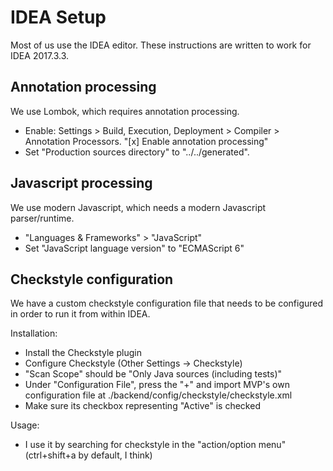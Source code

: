 # IDEA Setup

Most of us use the IDEA editor. These instructions are written to work for IDEA 2017.3.3.

## Annotation processing

We use Lombok, which requires annotation processing.

- Enable: Settings > Build, Execution, Deployment > Compiler > Annotation Processors. "[x] Enable annotation processing"
- Set "Production sources directory" to "../../generated".

## Javascript processing

We use modern Javascript, which needs a modern Javascript parser/runtime.

- "Languages & Frameworks" > "JavaScript"
- Set "JavaScript language version" to "ECMAScript 6"

## Checkstyle configuration

We have a custom checkstyle configuration file that needs to be configured in order to run it from within IDEA.

Installation:

- Install the Checkstyle plugin
- Configure Checkstyle (Other Settings -> Checkstyle)
- "Scan Scope" should be "Only Java sources (including tests)"
- Under "Configuration File", press the "+" and import MVP's own configuration file at ./backend/config/checkstyle/checkstyle.xml
- Make sure its checkbox representing "Active" is checked

Usage:

- I use it by searching for checkstyle in the "action/option menu" (ctrl+shift+a by default, I think)
